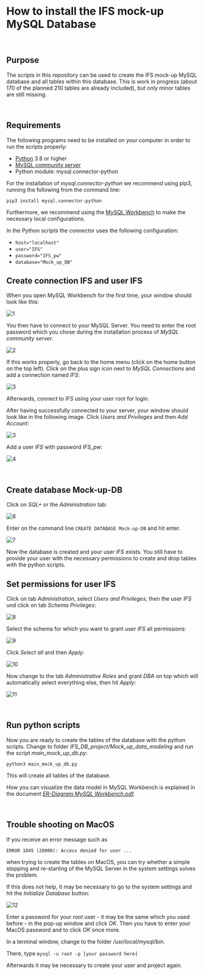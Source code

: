 # How to install the IFS mock-up MySQL Database

<br>

## Purpose

The scripts in this repository can be used to create the IFS mock-up MySQL database and all tables within this database. This is work in progress (about 170 of the planned 210 tables are already included), but only minor tables are still missing.

<br>

## Requirements
The following programs need to be installed on your computer in order to run the scripts properly:

- [Python](https://www.python.org/downloads/) 3.8 or higher
- [MySQL community server](https://dev.mysql.com/downloads/mysql/) 
- Python module: mysql.connector-python



For the installation of *mysql.connector-python* we recommend using pip3, running the following from the command line:

`pip3 install mysql.connector-python`

Furthermore, we recommend using the [MySQL Workbench](https://dev.mysql.com/downloads/workbench/) to make the necessary local configurations.

In the Python scripts the connector uses the following configuration:
- `host="localhost"`
- `user="IFS"`
- `password="IFS_pw"`
- `database="Mock_up_DB"`  



## Create connection IFS and user IFS

When you open MySQL Workbench for the first time, your window should look like this:

![1](Images/1.png)



You then have to connect to your MySQL Server. You need to enter the root password which you chose during the installation process of *MySQL community server*.

![2](Images/2.png)



If this works properly, go back to the home menu (click on the home button on the top left). Click on the plus sign icon next to *MySQL Connections* and add a connection named *IFS*:

![3](Images/3.png)



Afterwards, connect to *IFS* using your user root for login.

After having successfully connected to your server, your window should look like in the following image. Click *Users and Privileges* and then *Add Account*:

![3](Images/4.png)



Add a user *IFS* with password *IFS_pw*:

![4](Images/5.png)



<br>

## Create database Mock-up-DB

Click on *SQL+* or the *Administration* tab:

![6](Images/6.png)



Enter on the command line `CREATE DATABASE Mock-up-DB` and hit enter. 

![7](Images/7.png)

Now the database is created and your user *IFS* exists. You still have to provide your user with the necessary permissions to create and drop tables with the python scripts.



## Set permissions for user IFS

Click on tab *Administration*, select *Users and Privileges*, then the user *IFS* und click on tab *Schema Privileges*:

![8](Images/8.png)



Select the schema for which you want to grant user *IFS* all permissions:

![9](Images/9.png)



Click *Select all* and then *Apply*:

![10](Images/10.png)



Now change to the tab *Administrative Roles* and grant *DBA* on top which will automatically select everything else, then hit *Apply*:

![11](Images/11.png)



<br>

## Run python scripts

Now you are ready to create the tables of the database with the python scripts. Change to folder *IFS_DB_project/Mock_up_data_modeling* and run the script *main_mock_up_db.py*: 

`python3 main_mock_up_db.py`

This will create all tables of the database. 

How you can visualize the data model in MySQL Workbench is explained in  the document [*ER-Diagram MySQL Workbench.pdf*](https://github.com/IFS-ITMS-IRMS/SICF_MySQL/blob/main/Documentation/Generate-ER-Diagram/Generate_ER_Diagram.pdf).



<br>

## Trouble shooting on MacOS

If you receive an error message such as

`ERROR 1045 (28000): Access denied for user ...`

when trying to create the tables on MacOS, you can try whether a simple stopping and re-starting of the MySQL Server in the system settings solves the problem.



If this does not help, it may be necessary to go to the system settings and hit the *Initialize Database* button:

![12](Images/12.png)

Enter a password for your *root* user - it may be the same which you used before - in the pop-up window and click *OK*. Then you have to enter your MacOS password and to click *OK* once more.

In a terminal window, change to the folder */usr/local/mysql/bin*.

There, type `mysql -u root -p [your password here]`

 Afterwards it may be necessary to create your user and project again.

